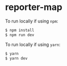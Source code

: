 # reporter-map

To run locally if using `npm`:

```bash
$ npm install
$ npm run dev
```
To run locally if using `yarn`:

```bash
$ yarn
$ yarn dev
```
